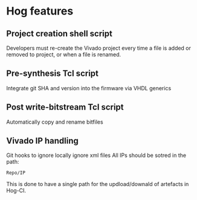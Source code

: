 # Hog features

## Project creation shell script
Developers must re-create the Vivado project every time a file is added or removed to project, or when a file is renamed.

## Pre-synthesis Tcl script
Integrate git SHA and version into the firmware via VHDL generics

## Post write-bitstream Tcl script
Automatically copy and rename bitfiles

## Vivado IP handling
Git hooks to ignore locally ignore xml files
All IPs should be sotred in the path:

    Repo/IP

This is done to have a single path for the updload/downald of artefacts in Hog-CI.
